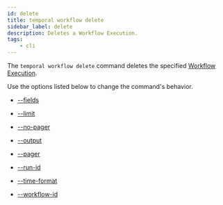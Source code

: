 ```yaml
---
id: delete
title: temporal workflow delete
sidebar_label: delete
description: Deletes a Workflow Execution.
tags:
    - cli
---
```


The `temporal workflow delete` command deletes the specified [Workflow Execution](/concepts/what-is-a-workflow-execution).

Use the options listed below to change the command's behavior.

- [--fields](/cli/cmd-options/fields)

- [--limit](/cli/cmd-options/limit)

- [--no-pager](/cli/cmd-options/no-pager)

- [--output](/cli/cmd-options/output)

- [--pager](/cli/cmd-options/pager)

- [--run-id](/cli/cmd-options/run-id)

- [--time-format](/cli/cmd-options/time-format)

- [--workflow-id](/cli/cmd-options/workflow-id)
